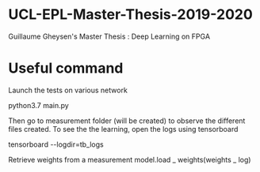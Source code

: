 # UCL-EPL-Master-Thesis-2019-2020
Guillaume Gheysen's Master Thesis : Deep Learning on FPGA

# Useful command
Launch the tests on various network

python3.7 main.py

Then go to measurement folder (will be created) to observe the different files created.
To see the the learning, open the logs using tensorboard

 tensorboard --logdir=tb_logs

Retrieve weights from a measurement
model.load _ weights(weights _ log)

